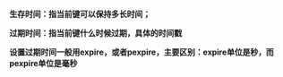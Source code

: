 **生存时间：指当前键可以保持多长时间；**

**过期时间：指当前键什么时候过期，具体的时间戳**

**设置过期时间一般用expire，或者pexpire，主要区别：expire单位是秒，而pexpire单位是毫秒**

